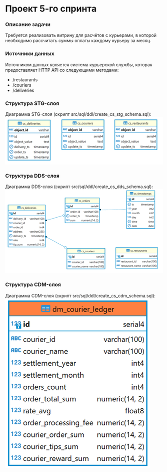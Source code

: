 # Проект 5-го спринта

### Описание задачи
Требуется реализовать витрину для расчётов с курьерами, в которой необходимо рассчитать суммы оплаты каждому курьеру за месяц.

### Источники данных
Источником данных является система курьерской службы, которая
предоставляет HTTP API со следующими методами:
* /restaurants
* /couriers
* /deliveries

### Структура STG-слоя
Диаграмма STG-слоя (скрипт src/sql/ddl/create_cs_stg_schema.sql):
![image](pics/stg.png)

### Структура DDS-слоя
Диаграмма DDS-слоя (скрипт src/sql/ddl/create_cs_dds_schema.sql):
![image](pics/dds.png)

### Структура CDM-слоя
Диаграмма CDM-слоя (скрипт src/sql/ddl/create_cs_cdm_schema.sql):
![image](pics/cdm.png)




